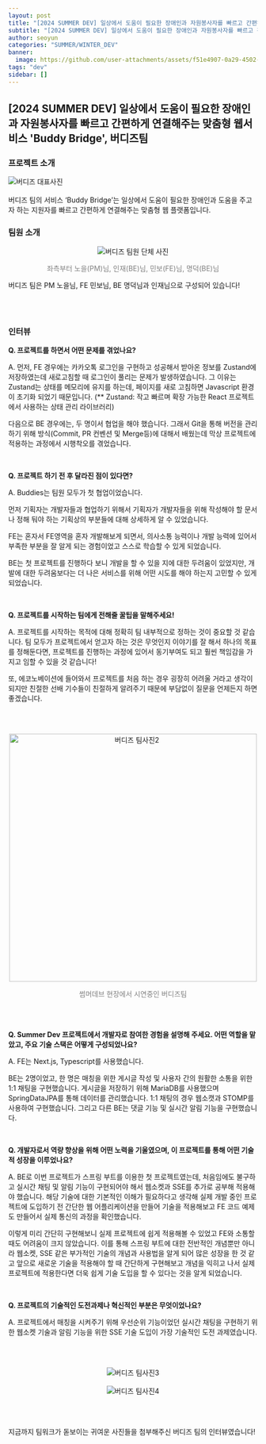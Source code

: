 ```yaml
---
layout: post
title: "[2024 SUMMER DEV] 일상에서 도움이 필요한 장애인과 자원봉사자를 빠르고 간편하게 연결해주는 맞춤형 웹서비스 'Buddy Bridge', 버디즈팀"
subtitle: "[2024 SUMMER DEV] 일상에서 도움이 필요한 장애인과 자원봉사자를 빠르고 간편하게 연결해주는 맞춤형 웹서비스 'Buddy Bridge', 버디즈팀"
author: seoyun
categories: "SUMMER/WINTER_DEV"
banner:
  image: https://github.com/user-attachments/assets/f51e4907-0a29-4502-b416-f58e9bdb46f9
tags: "dev"
sidebar: []
---
```


## [2024 SUMMER DEV] 일상에서 도움이 필요한 장애인과 자원봉사자를 빠르고 간편하게 연결해주는 맞춤형 웹서비스 'Buddy Bridge', 버디즈팀


### 프로젝트 소개
<img src="https://github.com/user-attachments/assets/f51e4907-0a29-4502-b416-f58e9bdb46f9" alt="버디즈 대표사진" />
<br/><br/>
버디즈 팀의 서비스 ‘Buddy Bridge’는 일상에서 도움이 필요한 장애인과 도움을 주고자 하는 지원자를 빠르고 간편하게 연결해주는 맞춤형 웹 플랫폼입니다.

<br/>

### 팀원 소개

<div style="text-align: center">
    <img src="https://github.com/user-attachments/assets/cdad4202-0d5f-4c04-b32b-1fe3fa826f0f" alt="버디즈 팀원 단체 사진">
    <p style="font-size: 14px; color: gray; text-align: center">좌측부터 노을(PM)님, 인재(BE)님, 민보(FE)님, 명덕(BE)님</p>
</div>


버디즈 팀은 PM 노을님, FE 민보님, BE 명덕님과 인재님으로 구성되어 있습니다!


<br/>
<br/>

### 인터뷰
**Q. 프로젝트를 하면서 어떤 문제를 겪었나요?**

A. 먼저, FE 경우에는 카카오톡 로그인을 구현하고 성공해서 받아온 정보를 Zustand에 저장하였는데 새로고침할 때 로그인이 풀리는 문제가 발생하였습니다. 그 이유는 Zustand는 상태를 메모리에 유지를 하는데, 페이지를 새로 고침하면 Javascript 환경이 초기화 되었기 때문입니다. 
(** Zustand: 작고 빠르며 확장 가능한 React 프로젝트에서 사용하는 상태 관리 라이브러리)

다음으로 BE 경우에는, 두 명이서 협업을 해야 했습니다. 그래서 Git을 통해 버전을 관리하기 위해 방식(Commit, PR 컨벤션 및 Merge등)에 대해서 배웠는데 막상 프로젝트에 적용하는 과정에서 시행착오를 겪었습니다. 
    

<br/>

**Q. 프로젝트 하기 전 후 달라진 점이 있다면?**

A.
Buddies는 팀원 모두가 첫 협업이었습니다. 

먼저 기획자는 개발자들과 협업하기 위해서 기획자가 개발자들을 위해 작성해야 할 문서나 정해 둬야 하는 기획상의 부분들에 대해 상세하게 알 수 있었습니다.

FE는 혼자서 FE영역을 혼자 개발해보게 되면서, 의사소통 능력이나 개발 능력에 있어서 부족한 부분을 잘 알게 되는 경험이었고 스스로 학습할 수 있게 되었습니다.

BE는 첫 프로젝트를 진행하다 보니 개발을 할 수 있을 지에 대한 두려움이 있었지만, 개발에 대한 두려움보다는 더 나은 서비스를 위해 어떤 시도를 해야 하는지 고민할 수 있게 되었습니다.
    

<br/>

**Q. 프로젝트를 시작하는 팀에게 전해줄 꿀팁을 말해주세요!**

A.
프로젝트를 시작하는 목적에 대해 정확히 팀 내부적으로 정하는 것이 중요할 것 같습니다. 팀 모두가 프로젝트에서 얻고자 하는 것은 무엇인지 이야기를 잘 해서 하나의 목표를 정해둔다면, 프로젝트를 진행하는 과정에 있어서 동기부여도 되고 훨씬 책임감을 가지고 임할 수 있을 것 같습니다! 

또, 에코노베이션에 들어와서 프로젝트를 처음 하는 경우 굉장히 어려울 거라고 생각이 되지만 친절한 선배 기수들이 친절하게 알려주기 때문에 부담없이 질문을 언제든지 하면 좋겠습니다. 
    

<br/><br/>

<div style="text-align: center">
    <img src="https://github.com/user-attachments/assets/59b10948-1c95-45fd-b535-79b6f035d283" alt="버디즈 팀사진2" width="500">
    <p style="font-size: 14px; color: gray; text-align: center">썸머데브 현장에서 시연중인 버디즈팀</p>
</div>

<br/><br/>


**Q. Summer Dev 프로젝트에서 개발자로 참여한 경험을 설명해 주세요. 어떤 역할을 맡았고, 주요 기술 스택은 어떻게 구성되었나요?**

A.
FE는 Next.js, Typescript를 사용했습니다.

BE는 2명이었고, 한 명은 매칭을 위한 게시글 작성 및 사용자 간의 원활한 소통을 위한 1:1 채팅을 구현했습니다. 게시글을 저장하기 위해 MariaDB를 사용했으며 SpringDataJPA를 통해 데이터를 관리했습니다. 1:1 채팅의 경우 웹소캣과 STOMP를 사용하여 구현했습니다. 그리고 다른 BE는 댓글 기능 및 실시간 알림 기능을 구현했습니다. 
    

<br/>

**Q. 개발자로서 역량 향상을 위해 어떤 노력을 기울였으며, 이 프로젝트를 통해 어떤 기술적 성장을 이루었나요?**

A.
BE로 이번 프로젝트가 스프링 부트를 이용한 첫 프로젝트였는데, 처음임에도 불구하고 실시간 채팅 및 알림 기능이 구현되어야 해서 웹소켓과 SSE를 추가로 공부해 적용해야 했습니다. 해당 기술에 대한 기본적인 이해가 필요하다고 생각해 실제 개발 중인 프로젝트에 도입하기 전 간단한 웹 어플리케이션을 만들어 기술을 적용해보고 FE 코드 예제도 만들어서 실제 통신의 과정을 확인했습니다.

이렇게 미리 간단히 구현해보니 실제 프로젝트에 쉽게 적용해볼 수 있었고 FE와 소통할 때도 어려움이 크지 않았습니다. 이를 통해 스프링 부트에 대한 전반적인 개념뿐만 아니라 웹소켓, SSE 같은 부가적인 기술의 개념과 사용법을 알게 되어 많은 성장을 한 것 같고 앞으로 새로운 기술을 적용해야 할 때 간단하게 구현해보고 개념을 익히고 나서 실제 프로젝트에 적용한다면 더욱 쉽게 기술 도입을 할 수 있다는 것을 알게 되었습니다. 
    

<br/>

**Q. 프로젝트의 기술적인 도전과제나 혁신적인 부분은 무엇이었나요?**

A. 프로젝트에서 매칭을 시켜주기 위해 우선순위 기능이었던 실시간 채팅을 구현하기 위한 웹소켓 기술과 알림 기능을 위한 SSE 기술 도입이 가장 기술적인 도전 과제였습니다.

<br/><br/>



<div style="text-align: center">
    <img src="https://github.com/user-attachments/assets/8da9162a-4ac9-4fed-94fc-5026bdabff0d" alt="버디즈 팀사진3" >

</div>
<br/>

<div style="text-align: center">
    <img src="https://github.com/user-attachments/assets/d2252db2-b2ad-4a96-ae42-7ddd0170a45e" alt="버디즈 팀사진4" >
</div>

<br/><br/>

지금까지 팀워크가 돋보이는 귀여운 사진들을 첨부해주신 버디즈 팀의 인터뷰였습니다!
<br/><br/>
